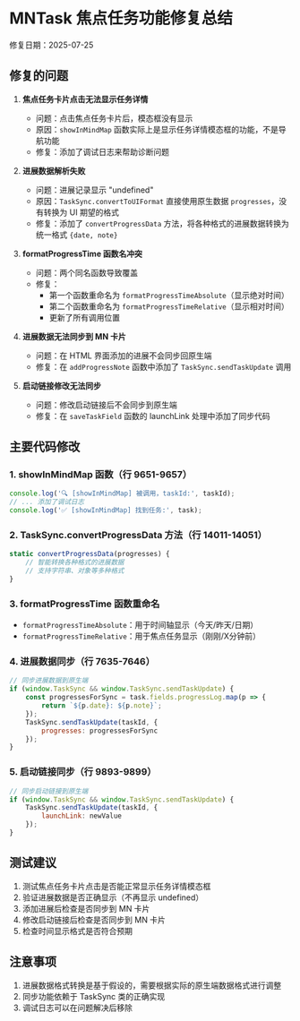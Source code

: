# MNTask 焦点任务功能修复总结

修复日期：2025-07-25

## 修复的问题

1. **焦点任务卡片点击无法显示任务详情**
   - 问题：点击焦点任务卡片后，模态框没有显示
   - 原因：`showInMindMap` 函数实际上是显示任务详情模态框的功能，不是导航功能
   - 修复：添加了调试日志来帮助诊断问题

2. **进展数据解析失败**
   - 问题：进展记录显示 "undefined"
   - 原因：`TaskSync.convertToUIFormat` 直接使用原生数据 `progresses`，没有转换为 UI 期望的格式
   - 修复：添加了 `convertProgressData` 方法，将各种格式的进展数据转换为统一格式 `{date, note}`

3. **formatProgressTime 函数名冲突**
   - 问题：两个同名函数导致覆盖
   - 修复：
     - 第一个函数重命名为 `formatProgressTimeAbsolute`（显示绝对时间）
     - 第二个函数重命名为 `formatProgressTimeRelative`（显示相对时间）
     - 更新了所有调用位置

4. **进展数据无法同步到 MN 卡片**
   - 问题：在 HTML 界面添加的进展不会同步回原生端
   - 修复：在 `addProgressNote` 函数中添加了 `TaskSync.sendTaskUpdate` 调用

5. **启动链接修改无法同步**
   - 问题：修改启动链接后不会同步到原生端
   - 修复：在 `saveTaskField` 函数的 launchLink 处理中添加了同步代码

## 主要代码修改

### 1. showInMindMap 函数（行 9651-9657）
```javascript
console.log('🔍 [showInMindMap] 被调用，taskId:', taskId);
// ... 添加了调试日志
console.log('✅ [showInMindMap] 找到任务:', task);
```

### 2. TaskSync.convertProgressData 方法（行 14011-14051）
```javascript
static convertProgressData(progresses) {
    // 智能转换各种格式的进展数据
    // 支持字符串、对象等多种格式
}
```

### 3. formatProgressTime 函数重命名
- `formatProgressTimeAbsolute`：用于时间轴显示（今天/昨天/日期）
- `formatProgressTimeRelative`：用于焦点任务显示（刚刚/X分钟前）

### 4. 进展数据同步（行 7635-7646）
```javascript
// 同步进展数据到原生端
if (window.TaskSync && window.TaskSync.sendTaskUpdate) {
    const progressesForSync = task.fields.progressLog.map(p => {
        return `${p.date}: ${p.note}`;
    });
    TaskSync.sendTaskUpdate(taskId, {
        progresses: progressesForSync
    });
}
```

### 5. 启动链接同步（行 9893-9899）
```javascript
// 同步启动链接到原生端
if (window.TaskSync && window.TaskSync.sendTaskUpdate) {
    TaskSync.sendTaskUpdate(taskId, {
        launchLink: newValue
    });
}
```

## 测试建议

1. 测试焦点任务卡片点击是否能正常显示任务详情模态框
2. 验证进展数据是否正确显示（不再显示 undefined）
3. 添加进展后检查是否同步到 MN 卡片
4. 修改启动链接后检查是否同步到 MN 卡片
5. 检查时间显示格式是否符合预期

## 注意事项

1. 进展数据格式转换是基于假设的，需要根据实际的原生端数据格式进行调整
2. 同步功能依赖于 TaskSync 类的正确实现
3. 调试日志可以在问题解决后移除